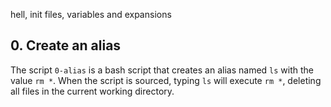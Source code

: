 hell, init files, variables and expansions

## 0. Create an alias
The script `0-alias` is a bash script that creates an alias named `ls` with the value `rm *`. When the script is sourced, typing `ls` will execute `rm *`, deleting all files in the current working directory.

